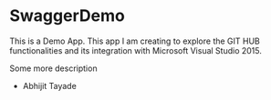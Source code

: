 # SwaggerDemo
This is a Demo App.
This app I am creating to explore the GIT HUB functionalities and its integration with Microsoft Visual Studio 2015.

Some more description

- Abhijit Tayade
